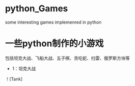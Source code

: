 # python_Games
some interesting games implemenred in python

 # 一些python制作的小游戏

包括坦克大战、飞船大战、五子棋、贪吃蛇、扫雷、俄罗斯方块等

* 1：坦克大战

！[Tank]

 